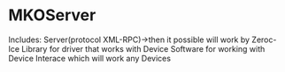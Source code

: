 # MKOServer
Includes:
Server(protocol XML-RPC)->then it possible will work by Zeroc-Ice
Library for driver that works with Device
Software for working with Device
Interace which will work any Devices

